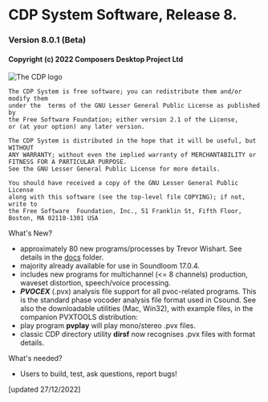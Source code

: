 # CDP System Software, Release 8.
### Version 8.0.1 (Beta)

#### Copyright (c) 2022 Composers Desktop Project Ltd

![The CDP logo]( http://composersdesktop.com/logo.gif) 

	The CDP System is free software; you can redistribute them and/or modify them  
	under the  terms of the GNU Lesser General Public License as published by   
	the Free Software Foundation; either version 2.1 of the License,   
	or (at your option) any later version.

	The CDP System is distributed in the hope that it will be useful, but WITHOUT  
	ANY WARRANTY; without even the implied warranty of MERCHANTABILITY or 
	FITNESS FOR A PARTICULAR PURPOSE.  
	See the GNU Lesser General Public License for more details.

	You should have received a copy of the GNU Lesser General Public License  
	along with this software (see the top-level file COPYING); if not, write to  
	the Free Software  Foundation, Inc., 51 Franklin St, Fifth Floor,  
	Boston, MA 02110-1301 USA
	

What's New?

* approximately 80 new programs/processes by Trevor Wishart. See details in the [docs](./docs) folder.
*  majority already available for use in Soundloom 17.0.4.
*  includes new programs for multichannel (<= 8 channels) production, waveset distortion, speech/voice processing.
*  ***PVOCEX*** (.pvx) analysis file support for all pvoc-related programs. This is the standard phase vocoder analysis file format used in Csound. See also the downloadable utilities (Mac, Win32), with example files, in the companion PVXTOOLS distribution:
*  play program **pvplay** will play  mono/stereo .pvx files.
*  classic CDP directory utility **dirsf** now recognises .pvx files with format details.

What's needed?

* Users to build, test, ask questions, report bugs!


[updated 27/12/2022]
